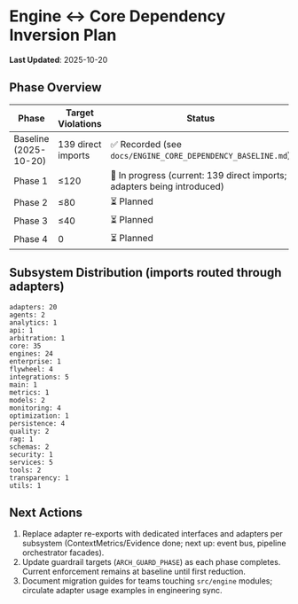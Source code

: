 # Engine ↔ Core Dependency Inversion Plan

**Last Updated**: 2025-10-20

## Phase Overview

| Phase | Target Violations | Status |
|-------|-------------------|--------|
| Baseline (2025-10-20) | 139 direct imports | ✅ Recorded (see `docs/ENGINE_CORE_DEPENDENCY_BASELINE.md`) |
| Phase 1 | ≤120 | 🔄 In progress (current: 139 direct imports; adapters being introduced) |
| Phase 2 | ≤80 | ⏳ Planned |
| Phase 3 | ≤40 | ⏳ Planned |
| Phase 4 | 0 | ⏳ Planned |

## Subsystem Distribution (imports routed through adapters)

```
adapters: 20
agents: 2
analytics: 1
api: 1
arbitration: 1
core: 35
engines: 24
enterprise: 1
flywheel: 4
integrations: 5
main: 1
metrics: 1
models: 2
monitoring: 4
optimization: 1
persistence: 4
quality: 2
rag: 1
schemas: 2
security: 1
services: 5
tools: 2
transparency: 1
utils: 1
```

## Next Actions

1. Replace adapter re-exports with dedicated interfaces and adapters per subsystem (ContextMetrics/Evidence done; next up: event bus, pipeline orchestrator facades).
2. Update guardrail targets (`ARCH_GUARD_PHASE`) as each phase completes. Current enforcement remains at baseline until first reduction.
3. Document migration guides for teams touching `src/engine` modules; circulate adapter usage examples in engineering sync.
